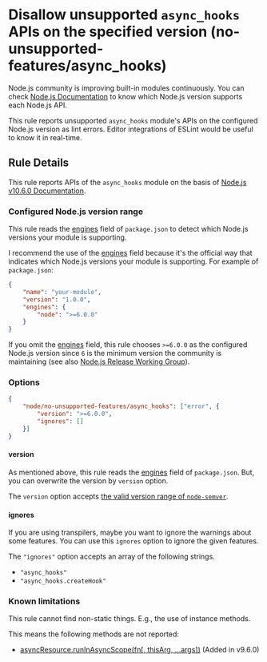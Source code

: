 # Disallow unsupported `async_hooks` APIs on the specified version (no-unsupported-features/async_hooks)

Node.js community is improving built-in modules continuously.
You can check [Node.js Documentation](https://nodejs.org/api/) to know which Node.js version supports each Node.js API.

This rule reports unsupported `async_hooks` module's APIs on the configured Node.js version as lint errors.
Editor integrations of ESLint would be useful to know it in real-time.

## Rule Details

This rule reports APIs of the `async_hooks` module on the basis of [Node.js v10.6.0 Documentation](https://nodejs.org/docs/v10.6.0/api/async_hooks.html).

### Configured Node.js version range

This rule reads the [engines] field of `package.json` to detect which Node.js versions your module is supporting.

I recommend the use of the [engines] field because it's the official way that indicates which Node.js versions your module is supporting.
For example of `package.json`:

```json
{
    "name": "your-module",
    "version": "1.0.0",
    "engines": {
        "node": ">=6.0.0"
    }
}
```

If you omit the [engines] field, this rule chooses `>=6.0.0` as the configured Node.js version since `6` is the minimum version the community is maintaining (see also [Node.js Release Working Group](https://github.com/nodejs/Release#readme)).

### Options

```json
{
    "node/no-unsupported-features/async_hooks": ["error", {
        "version": ">=6.0.0",
        "ignores": []
    }]
}
```

#### version

As mentioned above, this rule reads the [engines] field of `package.json`.
But, you can overwrite the version by `version` option.

The `version` option accepts [the valid version range of `node-semver`](https://github.com/npm/node-semver#range-grammar).

#### ignores

If you are using transpilers, maybe you want to ignore the warnings about some features.
You can use this `ignores` option to ignore the given features.

The `"ignores"` option accepts an array of the following strings.

- `"async_hooks"`
- `"async_hooks.createHook"`

### Known limitations

This rule cannot find non-static things.
E.g., the use of instance methods.

This means the following methods are not reported:

- [asyncResource.runInAsyncScope(fn[, thisArg, ...args])](https://nodejs.org/docs/v10.6.0/api/async_hooks.html#async_hooks_asyncresource_runinasyncscope_fn_thisarg_args) (Added in v9.6.0)

[engines]: https://docs.npmjs.com/files/package.json#engines
